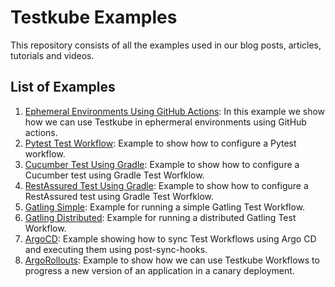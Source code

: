# Testkube Examples

This repository consists of all the examples used in our blog posts, articles, tutorials and videos.

## List of Examples

1. [Ephemeral Environments Using GitHub Actions](https://github.com/kubeshop/testkube-examples/tree/main/Ephemeral%20Environments%20Using%20Github%20Actions): In this example we show how we can use Testkube in ephermeral environments using GitHub actions.
2. [Pytest Test Workflow](https://github.com/kubeshop/testkube-examples/tree/main/Pytest-Test-Workflow): Example to show how to configure a Pytest workflow.
3. [Cucumber Test Using Gradle](https://github.com/kubeshop/testkube-examples/tree/main/Cucumber%20Test%20Using%20Gradle): Example to show how to configure a Cucumber test using Gradle Test Worfklow.
4. [RestAssured Test Using Gradle](https://github.com/kubeshop/testkube-examples/tree/main/RestAssured%20Test%20Using%20Gradle): Example to show how to configure a RestAssured test using Gradle Test Worfklow.
5. [Gatling Simple](https://github.com/kubeshop/testkube-examples/tree/main/Gradle/Gatling/Simple): Example for running a simple Gatling Test Workflow.
6. [Gatling Distributed](https://github.com/kubeshop/testkube-examples/tree/main/Gradle/Gatling/Distributed): Example for running a distributed Gatling Test Workflow.
7. [ArgoCD](https://github.com/kubeshop/testkube-examples/tree/main/ArgoCD): Example showing how to sync Test Workflows using Argo CD and executing them using post-sync-hooks.
8. [ArgoRollouts](https://github.com/kubeshop/testkube-examples/tree/main/ArgoRollouts): Example to show how we can use Testkube Workflows to progress a new version of an application in a canary deployment.
